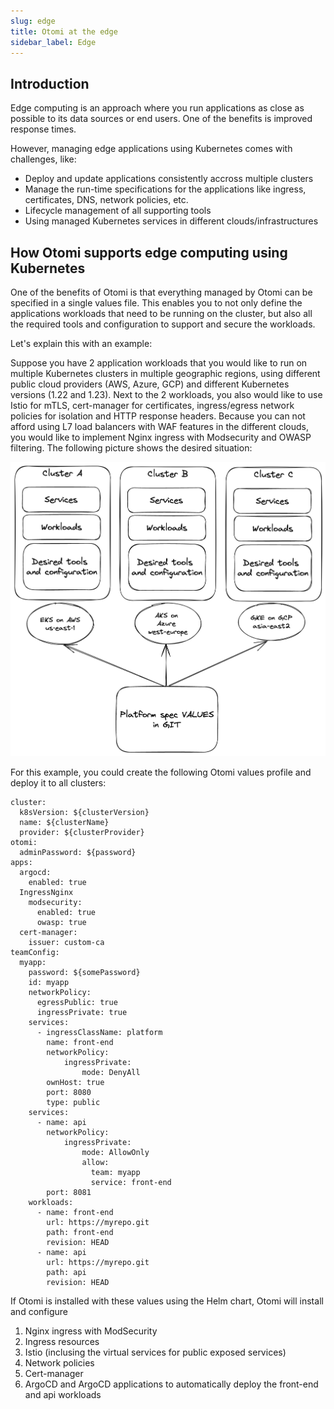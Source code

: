 ```yaml
---
slug: edge
title: Otomi at the edge
sidebar_label: Edge
---
```


## Introduction

Edge computing is an approach where you run applications as close as possible to its data sources or end users. One of the benefits is improved response times. 

However, managing edge applications using Kubernetes comes with challenges, like:

- Deploy and update applications consistently accross multiple clusters
- Manage the run-time specifications for the applications like ingress, certificates, DNS, network policies, etc.
- Lifecycle management of all supporting tools
- Using managed Kubernetes services in different clouds/infrastructures

## How Otomi supports edge computing using Kubernetes

One of the benefits of Otomi is that everything managed by Otomi can be specified in a single values file. This enables you to not only define the applications workloads that need to be running on the cluster, but also all the required tools and configuration to support and secure the workloads.

Let's explain this with an example:

Suppose you have 2 application workloads that you would like to run on multiple Kubernetes clusters in multiple geographic regions, using different public cloud providers (AWS, Azure, GCP) and different Kubernetes versions (1.22 and 1.23). Next to the 2 workloads, you also would like to use Istio for mTLS, cert-manager for certificates, ingress/egress network policies for isolation and HTTP response headers. Because you can not afford using L7 load balancers with WAF features in the different clouds, you would like to implement Nginx ingress with Modsecurity and OWASP filtering. The following picture shows the desired situation:

![kubecfg](../img/edge.png)

For this example, you could create the following Otomi values profile and deploy it to all clusters:

```
cluster:
  k8sVersion: ${clusterVersion}
  name: ${clusterName}
  provider: ${clusterProvider}
otomi:
  adminPassword: ${password}
apps:
  argocd:
    enabled: true
  IngressNginx
    modsecurity:
      enabled: true
      owasp: true
  cert-manager:
    issuer: custom-ca
teamConfig:
  myapp:
    password: ${somePassword}
    id: myapp
    networkPolicy:
      egressPublic: true
      ingressPrivate: true
    services:
      - ingressClassName: platform
        name: front-end
        networkPolicy:
            ingressPrivate:
                mode: DenyAll
        ownHost: true
        port: 8080
        type: public
    services:
      - name: api
        networkPolicy:
            ingressPrivate:
                mode: AllowOnly
                allow:
                  team: myapp
                  service: front-end
        port: 8081
    workloads:
      - name: front-end
        url: https://myrepo.git
        path: front-end
        revision: HEAD
      - name: api
        url: https://myrepo.git
        path: api
        revision: HEAD
```



If Otomi is installed with these values using the Helm chart, Otomi will install and configure

1. Nginx ingress with ModSecurity
2. Ingress resources
3. Istio (inclusing the virtual services for public exposed services)
4. Network policies
5. Cert-manager
6. ArgoCD and ArgoCD applications to automatically deploy the front-end and api workloads




